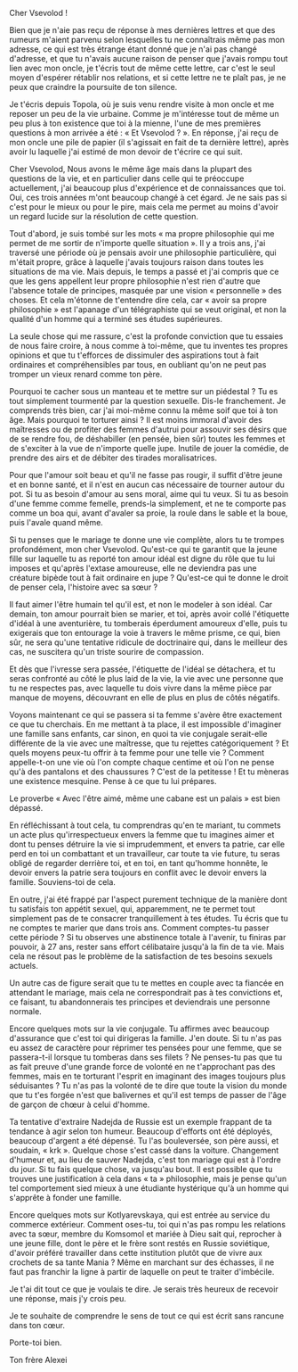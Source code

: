 Cher Vsevolod !

Bien que je n'aie pas reçu de réponse à mes dernières lettres et que des rumeurs m'aient parvenu selon lesquelles tu ne connaîtrais même pas mon adresse, ce qui est très étrange étant donné que je n'ai pas changé d'adresse, et que tu n'avais aucune raison de penser que j'avais rompu tout lien avec mon oncle, je t'écris tout de même cette lettre, car c'est le seul moyen d'espérer rétablir nos relations, et si cette lettre ne te plaît pas, je ne peux que craindre la poursuite de ton silence.

Je t'écris depuis Topola, où je suis venu rendre visite à mon oncle et me reposer un peu de la vie urbaine. Comme je m'intéresse tout de même un peu plus à ton existence que toi à la mienne, l'une de mes premières questions à mon arrivée a été : « Et Vsevolod ? ». En réponse, j'ai reçu de mon oncle une pile de papier (il s'agissait en fait de ta dernière lettre), après avoir lu laquelle j'ai estimé de mon devoir de t'écrire ce qui suit.

Cher Vsevolod, Nous avons le même âge mais dans la plupart des questions de la vie, et en particulier dans celle qui te préoccupe actuellement, j'ai beaucoup plus d'expérience et de connaissances que toi. Oui, ces trois années m'ont beaucoup changé à cet égard. Je ne sais pas si c'est pour le mieux ou pour le pire, mais cela me permet au moins d'avoir un regard lucide sur la résolution de cette question.

Tout d'abord, je suis tombé sur les mots « ma propre philosophie qui me permet de me sortir de n'importe quelle situation ». Il y a trois ans, j'ai traversé une période où je pensais avoir une philosophie particulière, qui m'était propre, grâce à laquelle j'avais toujours raison dans toutes les situations de ma vie. Mais depuis, le temps a passé et j'ai compris que ce que les gens appellent leur propre philosophie n'est rien d'autre que l'absence totale de principes, masquée par une vision « personnelle » des choses. Et cela m'étonne de t'entendre dire cela, car « avoir sa propre philosophie » est l'apanage d'un télégraphiste qui se veut original, et non la qualité d'un homme qui a terminé ses études supérieures.

La seule chose qui me rassure, c'est la profonde conviction que tu essaies de nous faire croire, à nous comme à toi-même, que tu inventes tes propres opinions et que tu t'efforces de dissimuler des aspirations tout à fait ordinaires et compréhensibles par tous, en oubliant qu'on ne peut pas tromper un vieux renard comme ton père.

Pourquoi te cacher sous un manteau et te mettre sur un piédestal ? Tu es tout simplement tourmenté par la question sexuelle. Dis-le franchement. Je comprends très bien, car j'ai moi-même connu la même soif que toi à ton âge. Mais pourquoi te torturer ainsi ? Il est moins immoral d'avoir des maîtresses ou de profiter des femmes d'autrui pour assouvir ses désirs que de se rendre fou, de déshabiller (en pensée, bien sûr) toutes les femmes et de s'exciter à la vue de n'importe quelle jupe. Inutile de jouer la comédie, de prendre des airs et de débiter des tirades moralisatrices.

Pour que l'amour soit beau et qu'il ne fasse pas rougir, il suffit d'être jeune et en bonne santé, et il n'est en aucun cas nécessaire de tourner autour du pot. Si tu as besoin d'amour au sens moral, aime qui tu veux. Si tu as besoin d'une femme comme femelle, prends-la simplement, et ne te comporte pas comme un boa qui, avant d'avaler sa proie, la roule dans le sable et la boue, puis l'avale quand même.

Si tu penses que le mariage te donne une vie complète, alors tu te trompes profondément, mon cher Vsevolod. Qu'est-ce qui te garantit que la jeune fille sur laquelle tu as reporté ton amour idéal est digne du rôle que tu lui imposes et qu'après l'extase amoureuse, elle ne deviendra pas une créature bipède tout à fait ordinaire en jupe ? Qu'est-ce qui te donne le droit de penser cela, l'histoire avec sa sœur ?

Il faut aimer l'être humain tel qu'il est, et non le modeler à son idéal. Car demain, ton amour pourrait bien se marier, et toi, après avoir collé l'étiquette d'idéal à une aventurière, tu tomberais éperdument amoureux d'elle, puis tu exigerais que ton entourage la voie à travers le même prisme, ce qui, bien sûr, ne sera qu'une tentative ridicule de doctrinaire qui, dans le meilleur des cas, ne suscitera qu'un triste sourire de compassion.

Et dès que l'ivresse sera passée, l'étiquette de l'idéal se détachera, et tu seras confronté au côté le plus laid de la vie, la vie avec une personne que tu ne respectes pas, avec laquelle tu dois vivre dans la même pièce par manque de moyens, découvrant en elle de plus en plus de côtés négatifs.

Voyons maintenant ce qui se passera si ta femme s'avère être exactement ce que tu cherchais. En me mettant à ta place, il est impossible d'imaginer une famille sans enfants, car sinon, en quoi ta vie conjugale serait-elle différente de la vie avec une maîtresse, que tu rejettes catégoriquement ? Et quels moyens peux-tu offrir à ta femme pour une telle vie ? Comment appelle-t-on une vie où l'on compte chaque centime et où l'on ne pense qu'à des pantalons et des chaussures ? C'est de la petitesse ! Et tu mèneras une existence mesquine. Pense à ce que tu lui prépares.

Le proverbe « Avec l'être aimé, même une cabane est un palais » est bien dépassé.

En réfléchissant à tout cela, tu comprendras qu'en te mariant, tu commets un acte plus qu'irrespectueux envers la femme que tu imagines aimer et dont tu penses détruire la vie si imprudemment, et envers ta patrie, car elle perd en toi un combattant et un travailleur, car toute ta vie future, tu seras obligé de regarder derrière toi, et en toi, en tant qu'homme honnête, le devoir envers la patrie sera toujours en conflit avec le devoir envers la famille. Souviens-toi de cela.

En outre, j'ai été frappé par l'aspect purement technique de la manière dont tu satisfais ton appétit sexuel, qui, apparemment, ne te permet tout simplement pas de te consacrer tranquillement à tes études. Tu écris que tu ne comptes te marier que dans trois ans. Comment comptes-tu passer cette période ? Si tu observes une abstinence totale à l'avenir, tu finiras par pouvoir, à 27 ans, rester sans effort célibataire jusqu'à la fin de ta vie. Mais cela ne résout pas le problème de la satisfaction de tes besoins sexuels actuels.

Un autre cas de figure serait que tu te mettes en couple avec ta fiancée en attendant le mariage, mais cela ne correspondrait pas à tes convictions et, ce faisant, tu abandonnerais tes principes et deviendrais une personne normale.

Encore quelques mots sur la vie conjugale. Tu affirmes avec beaucoup d'assurance que c'est toi qui dirigeras la famille. J'en doute. Si tu n'as pas eu assez de caractère pour réprimer tes pensées pour une femme, que se passera-t-il lorsque tu tomberas dans ses filets ? Ne penses-tu pas que tu as fait preuve d'une grande force de volonté en ne t'approchant pas des femmes, mais en te torturant l'esprit en imaginant des images toujours plus séduisantes ? Tu n'as pas la volonté de te dire que toute la vision du monde que tu t'es forgée n'est que balivernes et qu'il est temps de passer de l'âge de garçon de chœur à celui d'homme.

Ta tentative d'extraire Nadejda de Russie est un exemple frappant de ta tendance à agir selon ton humeur. Beaucoup d'efforts ont été déployés, beaucoup d'argent a été dépensé. Tu l'as bouleversée, son père aussi, et soudain, « krk ». Quelque chose s'est cassé dans la voiture. Changement d'humeur et, au lieu de sauver Nadejda, c'est ton mariage qui est à l'ordre du jour. Si tu fais quelque chose, va jusqu'au bout. Il est possible que tu trouves une justification à cela dans « ta » philosophie, mais je pense qu'un tel comportement sied mieux à une étudiante hystérique qu'à un homme qui s'apprête à fonder une famille.


Encore quelques mots sur Kotlyarevskaya, qui est entrée au service du commerce extérieur. Comment oses-tu, toi qui n'as pas rompu les relations avec ta sœur, membre du Komsomol et mariée à Dieu sait qui, reprocher à une jeune fille, dont le père et le frère sont restés en Russie soviétique, d'avoir préféré travailler dans cette institution plutôt que de vivre aux crochets de sa tante Mania ? Même en marchant sur des échasses, il ne faut pas franchir la ligne à partir de laquelle on peut te traiter d'imbécile.

Je t'ai dit tout ce que je voulais te dire. Je serais très heureux de recevoir une réponse, mais j'y crois peu.

Je te souhaite de comprendre le sens de tout ce qui est écrit sans rancune dans ton cœur.

Porte-toi bien.

Ton frère Alexei